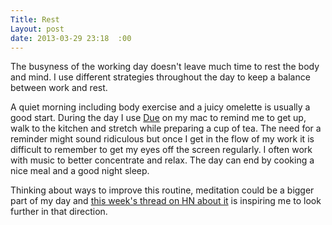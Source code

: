 ```yaml
---
Title: Rest
Layout: post
date: 2013-03-29 23:18	:00
---
```


The busyness of the working day doesn't leave much time to rest the body and mind. I use different strategies throughout the day   to keep a balance between work and rest.

A quiet morning including body exercise and a juicy omelette is usually a good start. During the day I use [Due](http://www.dueapp.com/mac.html) on my mac to remind me to get up, walk to the kitchen and stretch while preparing a cup of tea. The need for a reminder might sound ridiculous but once I get in the flow of my work it is difficult to remember to get my eyes off the screen regularly. I often work with music to better concentrate and relax. The day can end by cooking a nice meal and a good night sleep.

Thinking about ways to improve this routine, meditation could be a bigger part of my day and [this week's thread on HN about it](https://news.ycombinator.com/item?id=5432713) is inspiring me to look further in that direction.
